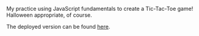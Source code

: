 My practice using JavaScript fundamentals to create a Tic-Tac-Toe game!  Halloween appropriate, of course.

The deployed version can be found [here](https://seasonal-tictactoe.netlify.app/).
